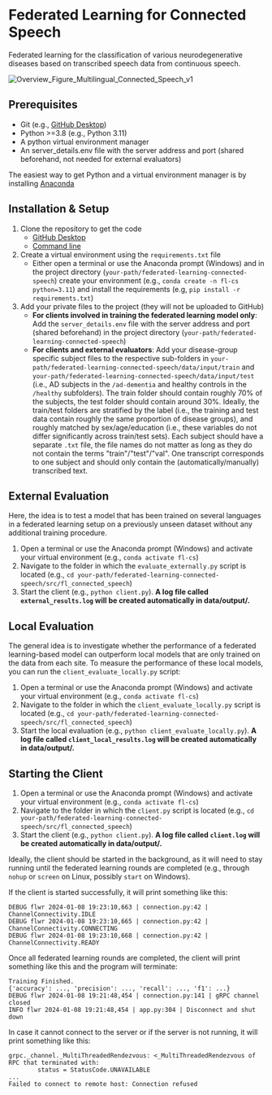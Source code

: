 # Federated Learning for Connected Speech
Federated learning for the classification of various neurodegenerative diseases based on transcribed speech data from continuous speech.

![Overview_Figure_Multilingual_Connected_Speech_v1](https://github.com/user-attachments/assets/65bff8b1-9352-4beb-935b-a58f693a6e88)

## Prerequisites 
* Git (e.g., [GitHub Desktop](https://desktop.github.com/))
* Python >=3.8 (e.g., Python 3.11)
* A python virtual environment manager
* An server_details.env file with the server address and port (shared beforehand, not needed for external evaluators)

The easiest way to get Python and a virtual environment manager is by installing [Anaconda](https://docs.anaconda.com/free/anaconda/install/)

## Installation & Setup
1. Clone the repository to get the code
   * [GitHub Desktop](https://docs.github.com/en/desktop/contributing-and-collaborating-using-github-desktop/adding-and-cloning-repositories/cloning-a-repository-from-github-to-github-desktop)
   * [Command line](https://docs.github.com/en/github/creating-cloning-and-archiving-repositories/cloning-a-repository)
2. Create a virtual environment using the ```requirements.txt``` file
   * Either open a terminal or use the Anaconda prompt (Windows) and in the project directory (```your-path/federated-learning-connected-speech```) create your environment (e.g., ```conda create -n fl-cs python=3.11```) and install the requirements (e.g, ```pip install -r requirements.txt```)
3. Add your private files to the project (they will not be uploaded to GitHub)
   * **For clients involved in training the federated learning model only**: Add the ```server_details.env``` file with the server address and port (shared beforehand) in the project directory (```your-path/federated-learning-connected-speech```)
   * **For clients and external evaluators**: Add your disease-group specific subject files to the respective sub-folders in ```your-path/federated-learning-connected-speech/data/input/train``` and ```your-path/federated-learning-connected-speech/data/input/test``` (i.e., AD subjects in the ```/ad-dementia``` and healthy controls in the ```/healthy``` subfolders). The train folder should contain roughly 70% of the subjects, the test folder should contain around 30%. Ideally, the train/test folders are stratified by the label (i.e., the training and test data contain roughly the same proportion of disease groups), and roughly matched by sex/age/education (i.e., these variables do not differ significantly across train/test sets). Each subject should have a separate ```.txt``` file, the file names do not matter as long as they do not contain the terms "train"/"test"/"val". One transcript corresponds to one subject and should only contain the (automatically/manually) transcribed text. 

## External Evaluation
Here, the idea is to test a model that has been trained on several languages in a federated learning setup on a previously unseen dataset without any additional training procedure.
1. Open a terminal or use the Anaconda prompt (Windows) and activate your virtual environment (e.g., ```conda activate fl-cs```)
2. Navigate to the folder in which the ```evaluate_externally.py``` script is located (e.g., ```cd your-path/federated-learning-connected-speech/src/fl_connected_speech```)
3. Start the client (e.g., ```python client.py```). **A log file called ```external_results.log``` will be created automatically in data/output/.**

## Local Evaluation
The general idea is to investigate whether the performance of a federated learning-based model can outperform local models that are only trained on the data from each site. To measure the performance of these local models, you can run the ``client_evaluate_locally.py`` script:
1. Open a terminal or use the Anaconda prompt (Windows) and activate your virtual environment (e.g., ```conda activate fl-cs```)
2. Navigate to the folder in which the ```client_evaluate_locally.py``` script is located (e.g., ```cd your-path/federated-learning-connected-speech/src/fl_connected_speech```)
3. Start the local evaluation (e.g., ```python client_evaluate_locally.py```). **A log file called ```client_local_results.log``` will be created automatically in data/output/.**

## Starting the Client
1. Open a terminal or use the Anaconda prompt (Windows) and activate your virtual environment (e.g., ```conda activate fl-cs```)
2. Navigate to the folder in which the ```client.py``` script is located (e.g., ```cd your-path/federated-learning-connected-speech/src/fl_connected_speech```)
3. Start the client (e.g., ```python client.py```). **A log file called ```client.log``` will be created automatically in data/output/.**

Ideally, the client should be started in the background, as it will need to stay running until the federated learning rounds are completed (e.g., through ```nohup``` or ```screen``` on Linux, possibly ```start``` on Windows).

If the client is started successfully, it will print something like this:
```
DEBUG flwr 2024-01-08 19:23:10,663 | connection.py:42 | ChannelConnectivity.IDLE
DEBUG flwr 2024-01-08 19:23:10,665 | connection.py:42 | ChannelConnectivity.CONNECTING
DEBUG flwr 2024-01-08 19:23:10,668 | connection.py:42 | ChannelConnectivity.READY
```
Once all federated learning rounds are completed, the client will print something like this and the program will terminate:
```
Training Finished.
{'accuracy': ..., 'precision': ..., 'recall': ..., 'f1': ...}
DEBUG flwr 2024-01-08 19:21:48,454 | connection.py:141 | gRPC channel closed
INFO flwr 2024-01-08 19:21:48,454 | app.py:304 | Disconnect and shut down
```

In case it cannot connect to the server or if the server is not running, it will print something like this:
```
grpc._channel._MultiThreadedRendezvous: <_MultiThreadedRendezvous of RPC that terminated with:
        status = StatusCode.UNAVAILABLE
... 
Failed to connect to remote host: Connection refused
```
